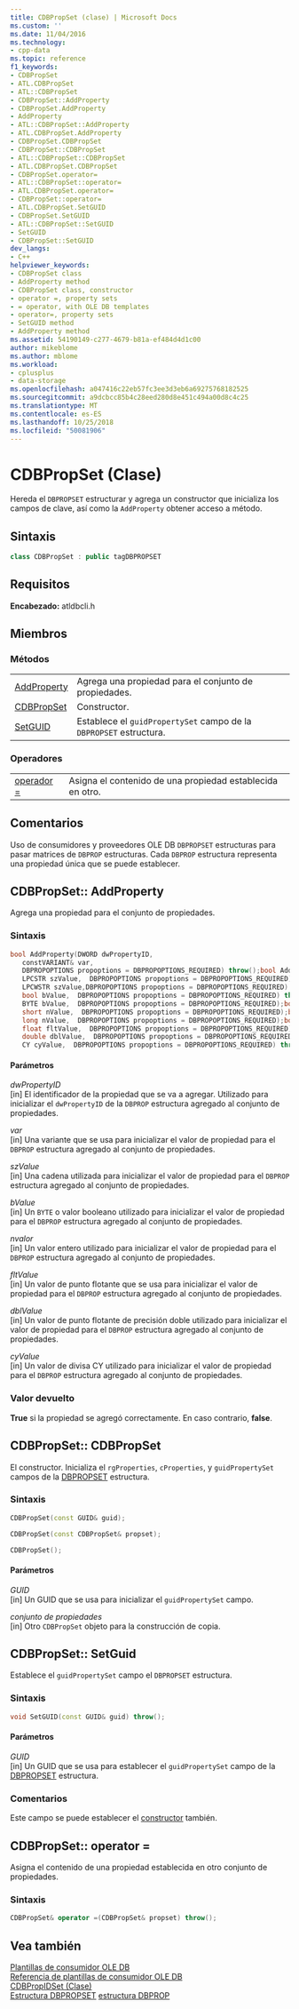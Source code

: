 ```yaml
---
title: CDBPropSet (clase) | Microsoft Docs
ms.custom: ''
ms.date: 11/04/2016
ms.technology:
- cpp-data
ms.topic: reference
f1_keywords:
- CDBPropSet
- ATL.CDBPropSet
- ATL::CDBPropSet
- CDBPropSet::AddProperty
- CDBPropSet.AddProperty
- AddProperty
- ATL::CDBPropSet::AddProperty
- ATL.CDBPropSet.AddProperty
- CDBPropSet.CDBPropSet
- CDBPropSet::CDBPropSet
- ATL::CDBPropSet::CDBPropSet
- ATL.CDBPropSet.CDBPropSet
- CDBPropSet.operator=
- ATL::CDBPropSet::operator=
- ATL.CDBPropSet.operator=
- CDBPropSet::operator=
- ATL.CDBPropSet.SetGUID
- CDBPropSet.SetGUID
- ATL::CDBPropSet::SetGUID
- SetGUID
- CDBPropSet::SetGUID
dev_langs:
- C++
helpviewer_keywords:
- CDBPropSet class
- AddProperty method
- CDBPropSet class, constructor
- operator =, property sets
- = operator, with OLE DB templates
- operator=, property sets
- SetGUID method
- AddProperty method
ms.assetid: 54190149-c277-4679-b81a-ef484d4d1c00
author: mikeblome
ms.author: mblome
ms.workload:
- cplusplus
- data-storage
ms.openlocfilehash: a047416c22eb57fc3ee3d3eb6a69275768182525
ms.sourcegitcommit: a9dcbcc85b4c28eed280d8e451c494a00d8c4c25
ms.translationtype: MT
ms.contentlocale: es-ES
ms.lasthandoff: 10/25/2018
ms.locfileid: "50081906"
---
```

# <a name="cdbpropset-class"></a>CDBPropSet (Clase)

Hereda el `DBPROPSET` estructurar y agrega un constructor que inicializa los campos de clave, así como la `AddProperty` obtener acceso a método.

## <a name="syntax"></a>Sintaxis

```cpp
class CDBPropSet : public tagDBPROPSET
```

## <a name="requirements"></a>Requisitos

**Encabezado:** atldbcli.h

## <a name="members"></a>Miembros

### <a name="methods"></a>Métodos

|||
|-|-|
|[AddProperty](#addproperty)|Agrega una propiedad para el conjunto de propiedades.|
|[CDBPropSet](#cdbpropset)|Constructor.|
|[SetGUID](#setguid)|Establece el `guidPropertySet` campo de la `DBPROPSET` estructura.|

### <a name="operators"></a>Operadores

|||
|-|-|
|[operador =](#op_equal)|Asigna el contenido de una propiedad establecida en otro.|

## <a name="remarks"></a>Comentarios

Uso de consumidores y proveedores OLE DB `DBPROPSET` estructuras para pasar matrices de `DBPROP` estructuras. Cada `DBPROP` estructura representa una propiedad única que se puede establecer.

## <a name="addproperty"></a> CDBPropSet:: AddProperty

Agrega una propiedad para el conjunto de propiedades.

### <a name="syntax"></a>Sintaxis

```cpp
bool AddProperty(DWORD dwPropertyID, 
   constVARIANT& var, 
   DBPROPOPTIONS propoptions = DBPROPOPTIONS_REQUIRED) throw();bool AddProperty(DWORD dwPropertyID,
   LPCSTR szValue,  DBPROPOPTIONS propoptions = DBPROPOPTIONS_REQUIRED) throw();bool AddProperty(DWORD dwPropertyID,
   LPCWSTR szValue,DBPROPOPTIONS propoptions = DBPROPOPTIONS_REQUIRED) throw();bool AddProperty(DWORD dwPropertyID,
   bool bValue,  DBPROPOPTIONS propoptions = DBPROPOPTIONS_REQUIRED) throw();bool AddProperty(DWORD dwPropertyID,
   BYTE bValue,  DBPROPOPTIONS propoptions = DBPROPOPTIONS_REQUIRED);bool AddProperty(DWORD dwPropertyID,
   short nValue,  DBPROPOPTIONS propoptions = DBPROPOPTIONS_REQUIRED);bool AddProperty(DWORD dwPropertyID,
   long nValue,  DBPROPOPTIONS propoptions = DBPROPOPTIONS_REQUIRED);bool AddProperty(DWORD dwPropertyID,
   float fltValue,  DBPROPOPTIONS propoptions = DBPROPOPTIONS_REQUIRED);bool AddProperty(DWORD dwPropertyID,
   double dblValue,  DBPROPOPTIONS propoptions = DBPROPOPTIONS_REQUIRED) throw();bool AddProperty(DWORD dwPropertyID,
   CY cyValue,  DBPROPOPTIONS propoptions = DBPROPOPTIONS_REQUIRED) throw();
```

#### <a name="parameters"></a>Parámetros

*dwPropertyID*<br/>
[in] El identificador de la propiedad que se va a agregar. Utilizado para inicializar el `dwPropertyID` de la `DBPROP` estructura agregado al conjunto de propiedades.

*var*<br/>
[in] Una variante que se usa para inicializar el valor de propiedad para el `DBPROP` estructura agregado al conjunto de propiedades.

*szValue*<br/>
[in] Una cadena utilizada para inicializar el valor de propiedad para el `DBPROP` estructura agregado al conjunto de propiedades.

*bValue*<br/>
[in] Un `BYTE` o valor booleano utilizado para inicializar el valor de propiedad para el `DBPROP` estructura agregado al conjunto de propiedades.

*nvalor*<br/>
[in] Un valor entero utilizado para inicializar el valor de propiedad para el `DBPROP` estructura agregado al conjunto de propiedades.

*fltValue*<br/>
[in] Un valor de punto flotante que se usa para inicializar el valor de propiedad para el `DBPROP` estructura agregado al conjunto de propiedades.

*dblValue*<br/>
[in] Un valor de punto flotante de precisión doble utilizado para inicializar el valor de propiedad para el `DBPROP` estructura agregado al conjunto de propiedades.

*cyValue*<br/>
[in] Un valor de divisa CY utilizado para inicializar el valor de propiedad para el `DBPROP` estructura agregado al conjunto de propiedades.

### <a name="return-value"></a>Valor devuelto

**True** si la propiedad se agregó correctamente. En caso contrario, **false**.

## <a name="cdbpropset"></a> CDBPropSet:: CDBPropSet

El constructor. Inicializa el `rgProperties`, `cProperties`, y `guidPropertySet` campos de la [DBPROPSET](/previous-versions/windows/desktop/ms714367) estructura.

### <a name="syntax"></a>Sintaxis

```cpp
CDBPropSet(const GUID& guid);

CDBPropSet(const CDBPropSet& propset);

CDBPropSet();
```

#### <a name="parameters"></a>Parámetros

*GUID*<br/>
[in] Un GUID que se usa para inicializar el `guidPropertySet` campo.

*conjunto de propiedades*<br/>
[in] Otro `CDBPropSet` objeto para la construcción de copia.

## <a name="setguid"></a> CDBPropSet:: SetGuid

Establece el `guidPropertySet` campo el `DBPROPSET` estructura.

### <a name="syntax"></a>Sintaxis

```cpp
void SetGUID(const GUID& guid) throw();
```

#### <a name="parameters"></a>Parámetros

*GUID*<br/>
[in] Un GUID que se usa para establecer el `guidPropertySet` campo de la [DBPROPSET](/previous-versions/windows/desktop/ms714367) estructura.

### <a name="remarks"></a>Comentarios

Este campo se puede establecer el [constructor](../../data/oledb/cdbpropset-cdbpropset.md) también.

## <a name="op_equal"></a> CDBPropSet:: operator =

Asigna el contenido de una propiedad establecida en otro conjunto de propiedades.

### <a name="syntax"></a>Sintaxis

```cpp
CDBPropSet& operator =(CDBPropSet& propset) throw();
```

## <a name="see-also"></a>Vea también

[Plantillas de consumidor OLE DB](../../data/oledb/ole-db-consumer-templates-cpp.md)<br/>
[Referencia de plantillas de consumidor OLE DB](../../data/oledb/ole-db-consumer-templates-reference.md)<br/>
[CDBPropIDSet (Clase)](../../data/oledb/cdbpropidset-class.md)<br/>
[Estructura DBPROPSET](/previous-versions/windows/desktop/ms714367)
[estructura DBPROP](/previous-versions/windows/desktop/ms717970)